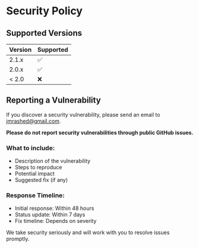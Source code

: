 # Security Policy

## Supported Versions

| Version | Supported          |
| ------- | ------------------ |
| 2.1.x   | :white_check_mark: |
| 2.0.x   | :white_check_mark: |
| < 2.0   | :x:                |

## Reporting a Vulnerability

If you discover a security vulnerability, please send an email to [jmrashed@gmail.com](mailto:jmrashed@gmail.com).

**Please do not report security vulnerabilities through public GitHub issues.**

### What to include:

- Description of the vulnerability
- Steps to reproduce
- Potential impact
- Suggested fix (if any)

### Response Timeline:

- Initial response: Within 48 hours
- Status update: Within 7 days
- Fix timeline: Depends on severity

We take security seriously and will work with you to resolve issues promptly.